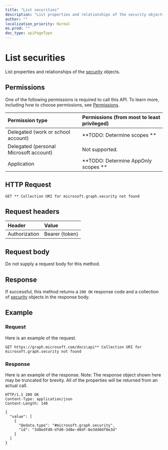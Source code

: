 ```yaml
---
title: "List securities"
description: "List properties and relationships of the security objects."
author: ""
localization_priority: Normal
ms.prod: ""
doc_type: apiPageType
---
```


# List securities

List properties and relationships of the [security](../resources/security.md) objects.

## Permissions
One of the following permissions is required to call this API. To learn more, including how to choose permissions, see [Permissions](/concepts/permissions-reference.md).

|Permission type|Permissions (from most to least privileged)|
|:---|:---|
|Delegated (work or school account)|**TODO: Determine scopes **|
|Delegated (personal Microsoft account)|Not supported.|
|Application|**TODO: Determine AppOnly scopes **|

## HTTP Request
<!-- {
  "blockType": "ignored"
}
-->
``` http
GET ** Collection URI for microsoft.graph.security not found
```

## Request headers
|Header|Value|
|:---|:---|
|Authorization|Bearer {token}|

## Request body
Do not supply a request body for this method.

## Response
If successful, this method returns a `200 OK` response code and a collection of [security](../resources/security.md) objects in the response body.

## Example

### Request
Here is an example of the request.
<!-- {
  "blockType": "request",
  "name": "get_security"
}
-->
``` http
GET https://graph.microsoft.com/docs\api** Collection URI for microsoft.graph.security not found
```

### Response
Here is an example of the response. Note: The response object shown here may be truncated for brevity. All of the properties will be returned from an actual call.
<!-- {
  "blockType": "response",
  "truncated": true,
  "@odata.type": "collection(microsoft.graph.security)"
}
-->
``` http
HTTP/1.1 200 OK
Content-Type: application/json
Content-Length: 140

{
  "value": [
    {
      "@odata.type": "#microsoft.graph.security",
      "id": "3d8edfd0-dfd0-3d8e-d0df-8e3dd0df8e3d"
    }
  ]
}
```

